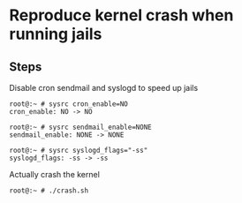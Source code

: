 # Reproduce kernel crash when running jails

## Steps

Disable cron sendmail and syslogd to speed up jails
```console
root@:~ # sysrc cron_enable=NO
cron_enable: NO -> NO

root@:~ # sysrc sendmail_enable=NONE
sendmail_enable: NONE -> NONE

root@:~ # sysrc syslogd_flags="-ss"
syslogd_flags: -ss -> -ss
```

Actually crash the kernel
```console
root@:~ # ./crash.sh
```
